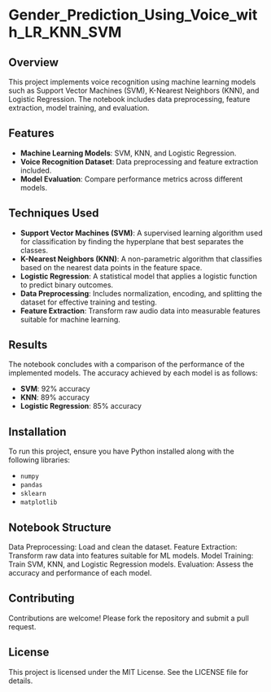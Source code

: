 # Gender_Prediction_Using_Voice_with_LR_KNN_SVM

## Overview
This project implements voice recognition using machine learning models such as Support Vector Machines (SVM), K-Nearest Neighbors (KNN), and Logistic Regression. The notebook includes data preprocessing, feature extraction, model training, and evaluation.

## Features
- **Machine Learning Models**: SVM, KNN, and Logistic Regression.
- **Voice Recognition Dataset**: Data preprocessing and feature extraction included.
- **Model Evaluation**: Compare performance metrics across different models.

## Techniques Used
- **Support Vector Machines (SVM)**: A supervised learning algorithm used for classification by finding the hyperplane that best separates the classes.
- **K-Nearest Neighbors (KNN)**: A non-parametric algorithm that classifies based on the nearest data points in the feature space.
- **Logistic Regression**: A statistical model that applies a logistic function to predict binary outcomes.
- **Data Preprocessing**: Includes normalization, encoding, and splitting the dataset for effective training and testing.
- **Feature Extraction**: Transform raw audio data into measurable features suitable for machine learning.

## Results
The notebook concludes with a comparison of the performance of the implemented models. The accuracy achieved by each model is as follows:
- **SVM**: 92% accuracy
- **KNN**: 89% accuracy
- **Logistic Regression**: 85% accuracy

## Installation
To run this project, ensure you have Python installed along with the following libraries:
- `numpy`
- `pandas`
- `sklearn`
- `matplotlib`

## Notebook Structure
Data Preprocessing: Load and clean the dataset.
Feature Extraction: Transform raw data into features suitable for ML models.
Model Training: Train SVM, KNN, and Logistic Regression models.
Evaluation: Assess the accuracy and performance of each model.

## Contributing
Contributions are welcome! Please fork the repository and submit a pull request.

## License
This project is licensed under the MIT License. See the LICENSE file for details.
